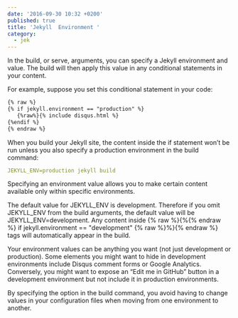 ```yaml
---
date: '2016-09-30 10:32 +0200'
published: true
title: 'Jekyll  Environment '
category:
  - jek
---
```

In the build, or serve, arguments, you can specify a Jekyll environment and value. The build will then apply this value in any conditional statements in your content.

For example, suppose you set this conditional statement in your code:

```html
{% raw %}
{% if jekyll.environment == "production" %}
   {%raw%}{% include disqus.html %}
{%endif %}
{% endraw %}
```


When you build your Jekyll site, the content inside the if statement won’t be run unless you also specify a production environment in the build command:

```yml
JEKYLL_ENV=production jekyll build
```

Specifying an environment value allows you to make certain content available only within specific environments.

The default value for JEKYLL_ENV is development. Therefore if you omit JEKYLL_ENV from the build arguments, the default value will be JEKYLL_ENV=development. Any content inside {% raw %}{%{% endraw %} if jekyll.environment == "development" {% raw %}%}{% endraw %} tags will automatically appear in the build.

Your environment values can be anything you want (not just development or production). Some elements you might want to hide in development environments include Disqus comment forms or Google Analytics. Conversely, you might want to expose an “Edit me in GitHub” button in a development environment but not include it in production environments.

By specifying the option in the build command, you avoid having to change values in your configuration files when moving from one environment to another.
